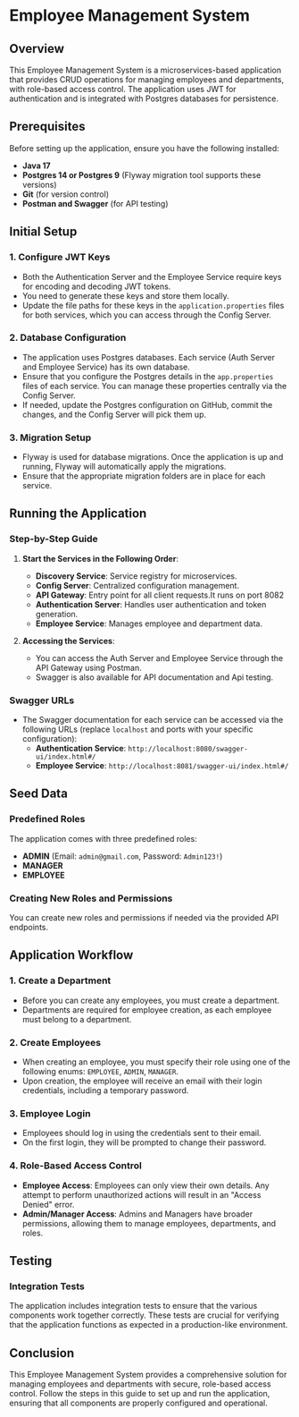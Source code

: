 # Employee Management System

## Overview

This Employee Management System is a microservices-based application that provides CRUD operations for managing employees and departments, with role-based access control. The application uses JWT for authentication and is integrated with Postgres databases for persistence.

## Prerequisites

Before setting up the application, ensure you have the following installed:

- **Java 17**
- **Postgres 14 or Postgres 9** (Flyway migration tool supports these versions)
- **Git** (for version control)
- **Postman and Swagger** (for API testing)

## Initial Setup

### 1. **Configure JWT Keys**

- Both the Authentication Server and the Employee Service require keys for encoding and decoding JWT tokens.
- You need to generate these keys and store them locally.
- Update the file paths for these keys in the `application.properties` files for both services, which you can access through the Config Server.

### 2. **Database Configuration**

- The application uses Postgres databases. Each service (Auth Server and Employee Service) has its own database.
- Ensure that you configure the Postgres details in the `app.properties` files of each service. You can manage these properties centrally via the Config Server.
- If needed, update the Postgres configuration on GitHub, commit the changes, and the Config Server will pick them up.

### 3. **Migration Setup**

- Flyway is used for database migrations. Once the application is up and running, Flyway will automatically apply the migrations.
- Ensure that the appropriate migration folders are in place for each service.

## Running the Application

### Step-by-Step Guide

1. **Start the Services in the Following Order**:
   - **Discovery Service**: Service registry for microservices.
   - **Config Server**: Centralized configuration management.
   - **API Gateway**: Entry point for all client requests.It runs on port 8082
   - **Authentication Server**: Handles user authentication and token generation.
   - **Employee Service**: Manages employee and department data.

2. **Accessing the Services**:
   - You can access the Auth Server and Employee Service through the API Gateway using Postman.
   - Swagger is also available for API documentation and Api testing.

### Swagger URLs

- The Swagger documentation for each service can be accessed via the following URLs (replace `localhost` and ports with your specific configuration):
  - **Authentication Service**: `http://localhost:8080/swagger-ui/index.html#/`
  - **Employee Service**: `http://localhost:8081/swagger-ui/index.html#/`

## Seed Data

### Predefined Roles

The application comes with three predefined roles:

- **ADMIN** (Email: `admin@gmail.com`, Password: `Admin123!`)
- **MANAGER**
- **EMPLOYEE**

### Creating New Roles and Permissions

You can create new roles and permissions if needed via the provided API endpoints.

## Application Workflow

### 1. **Create a Department**

- Before you can create any employees, you must create a department.
- Departments are required for employee creation, as each employee must belong to a department.

### 2. **Create Employees**

- When creating an employee, you must specify their role using one of the following enums: `EMPLOYEE`, `ADMIN`, `MANAGER`.
- Upon creation, the employee will receive an email with their login credentials, including a temporary password.

### 3. **Employee Login**

- Employees should log in using the credentials sent to their email.
- On the first login, they will be prompted to change their password.

### 4. **Role-Based Access Control**

- **Employee Access**: Employees can only view their own details. Any attempt to perform unauthorized actions will result in an "Access Denied" error.
- **Admin/Manager Access**: Admins and Managers have broader permissions, allowing them to manage employees, departments, and roles.

## Testing

### Integration Tests

The application includes integration tests to ensure that the various components work together correctly. These tests are crucial for verifying that the application functions as expected in a production-like environment.

## Conclusion

This Employee Management System provides a comprehensive solution for managing employees and departments with secure, role-based access control. Follow the steps in this guide to set up and run the application, ensuring that all components are properly configured and operational.
